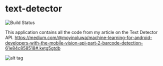 # text-detector


![Build Status](https://circleci.com/gh/moyheen/text-detector.svg?style=shield&circle-token=e3912d41145a0e90ba522ed8cd91009137c55ed6)

This application contains all the code from my article on the Text Detector API. https://medium.com/@moyinoluwa/machine-learning-for-android-developers-with-the-mobile-vision-api-part-2-barcode-detection-61e84c858518#.ketg5gtdb


![alt tag](https://pbs.twimg.com/media/CxzD4hHWQAAhEUB.jpg)
